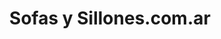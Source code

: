 ---
title: "Sofas y Sillones.com.ar"
url: /ciudad-autonoma-de-buenos-aires/sofas-y-sillones-com-ar/
shop: Möbel
---